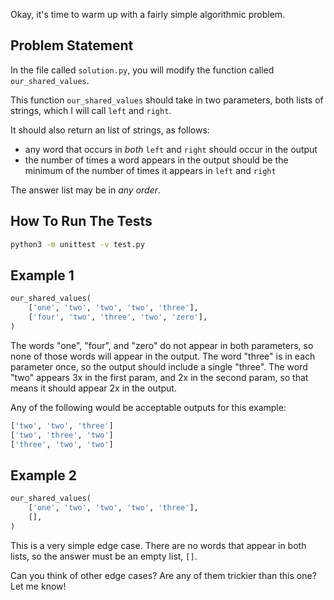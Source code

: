 
Okay, it's time to warm up with a fairly simple algorithmic problem.

## Problem Statement

In the file called `solution.py`, you will modify the function called `our_shared_values`.

This function `our_shared_values` should take in two parameters, both lists of strings, which I will call `left` and `right`.

It should also return an list of strings, as follows:
* any word that occurs in *both* `left` and `right` should occur in the output
* the number of times a word appears in the output should be the minimum of the number of times it appears in `left` and `right`

The answer list may be in *any order*.

## How To Run The Tests

```bash
python3 -m unittest -v test.py
```


## Example 1

```python
our_shared_values(
    ['one', 'two', 'two', 'two', 'three'],
    ['four', 'two', 'three', 'two', 'zero'],
)
```

The words "one", "four", and "zero" do not appear in both parameters, so none of those words will appear in the output.  The word "three" is in each parameter once, so the output should include a single "three".  The word "two" appears 3x in the first param, and 2x in the second param, so that means it should appear 2x in the output.

Any of the following would be acceptable outputs for this example:

```python
['two', 'two', 'three']
['two', 'three', 'two']
['three', 'two', 'two']
```


## Example 2

```python
our_shared_values(
    ['one', 'two', 'two', 'two', 'three'],
    [],
)
```

This is a very simple edge case.  There are no words that appear in both lists, so the answer must be an empty list, `[]`.

Can you think of other edge cases?  Are any of them trickier than this one?  Let me know!